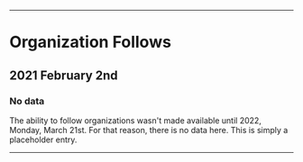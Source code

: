 
***

# Organization Follows

## 2021 February 2nd

### No data

The ability to follow organizations wasn't made available until 2022, Monday, March 21st. For that reason, there is no data here. This is simply a placeholder entry.

***
